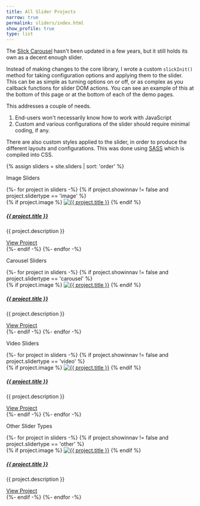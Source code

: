```yaml
---
title: All Slider Projects
narrow: true
permalink: sliders/index.html
show_profile: true
type: list
---
```


<p>The <a href="http://kenwheeler.github.io/slick/">Slick Carousel</a> hasn't been updated in a few years, but it still holds its own as a decent enough slider.</p>
<p>Instead of making changes to the core library, I wrote a custom <code>slickInit()</code> method for taking configuration options and applying them to the slider. This can be as simple as turning options on or off, or as complex as you callback functions for slider DOM actions. You can see an example of this at the bottom of this page or at the bottom of each of the demo pages.</p>

<p>This addresses a couple of needs.</p>
<ol>
    <li>End-users won't necessarily know how to work with JavaScript</li>
    <li>Custom and various configurations of the slider should require minimal coding, if any.</li>
</ol>
<p>There are also custom styles applied to the slider, in order to produce the different layouts and configurations. This was done using <a href="https://sass-lang.com/">SASS</a> which is compiled into CSS.</p>

{% assign sliders = site.sliders | sort: 'order' %}

<span class="display-5">Image Sliders</span>
<div class="card-columns">
    {%- for project in sliders -%}
    {% if project.showinnav != false and project.slidertype == 'image' %}
    <div class="card shadow-sm">
        {% if project.image %}
        <a href="{{ site.baseurl }}{{ project.url }}"><img src="https://raw.githubusercontent.com/peterbenoit/cdn/master/images/sliders/{{ project.image }}" alt="{{ project.title }}" class="card-img-top"></a>
        {% endif %}
        <div class="card-body">
            <h5 class="card-title"><a class="text-body" href="{{ site.baseurl }}{{ project.url }}">{{ project.title }}</a></h5>
            <p class="card-text">
                {{ project.description }}
            </p>
        </div>
        <div class="card-footer text-right">
            <a class="btn btn-link" href="{{ site.baseurl }}{{ project.url }}">View Project</a>
        </div>
    </div>
    {%- endif -%}
    {%- endfor -%}
</div>

<span class="display-5">Carousel Sliders</span>
<div class="card-columns">
    {%- for project in sliders -%}
    {% if project.showinnav != false and project.slidertype == 'carousel' %}
    <div class="card shadow-sm">
        {% if project.image %}
        <a href="{{ site.baseurl }}{{ project.url }}"><img src="https://raw.githubusercontent.com/peterbenoit/cdn/master/images/sliders/{{ project.image }}" alt="{{ project.title }}" class="card-img-top"></a>
        {% endif %}
        <div class="card-body">
            <h5 class="card-title"><a class="text-body" href="{{ site.baseurl }}{{ project.url }}">{{ project.title }}</a></h5>
            <p class="card-text">
                {{ project.description }}
            </p>
        </div>
        <div class="card-footer text-right">
            <a class="btn btn-link" href="{{ site.baseurl }}{{ project.url }}">View Project</a>
        </div>
    </div>
    {%- endif -%}
    {%- endfor -%}
</div>

<span class="display-5">Video Sliders</span>
<div class="card-columns">
    {%- for project in sliders -%}
    {% if project.showinnav != false and project.slidertype == 'video' %}
    <div class="card shadow-sm">
        {% if project.image %}
        <a href="{{ site.baseurl }}{{ project.url }}"><img src="https://raw.githubusercontent.com/peterbenoit/cdn/master/images/sliders/{{ project.image }}" alt="{{ project.title }}" class="card-img-top"></a>
        {% endif %}
        <div class="card-body">
            <h5 class="card-title"><a class="text-body" href="{{ site.baseurl }}{{ project.url }}">{{ project.title }}</a></h5>
            <p class="card-text">
                {{ project.description }}
            </p>
        </div>
        <div class="card-footer text-right">
            <a class="btn btn-link" href="{{ site.baseurl }}{{ project.url }}">View Project</a>
        </div>
    </div>
    {%- endif -%}
    {%- endfor -%}
</div>



<span class="display-5">Other Slider Types</span>
<div class="card-columns">
    {%- for project in sliders -%}
    {% if project.showinnav != false and project.slidertype == 'other' %}
    <div class="card shadow-sm">
        {% if project.image %}
        <a href="{{ site.baseurl }}{{ project.url }}"><img src="https://raw.githubusercontent.com/peterbenoit/cdn/master/images/sliders/{{ project.image }}" alt="{{ project.title }}" class="card-img-top"></a>
        {% endif %}
        <div class="card-body">
            <h5 class="card-title"><a class="text-body" href="{{ site.baseurl }}{{ project.url }}">{{ project.title }}</a></h5>
            <p class="card-text">
                {{ project.description }}
            </p>
        </div>
        <div class="card-footer text-right">
            <a class="btn btn-link" href="{{ site.baseurl }}{{ project.url }}">View Project</a>
        </div>
    </div>
    {%- endif -%}
    {%- endfor -%}
</div>